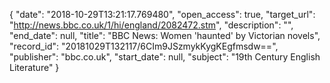 {
  "date": "2018-10-29T13:21:17.769480", 
  "open_access": true, 
  "target_url": "http://news.bbc.co.uk/1/hi/england/2082472.stm", 
  "description": "", 
  "end_date": null, 
  "title": "BBC News: Women 'haunted' by Victorian novels", 
  "record_id": "20181029T132117/6CIm9JSzmykKygKEgfmsdw==", 
  "publisher": "bbc.co.uk", 
  "start_date": null, 
  "subject": "19th Century English Literature"
}


